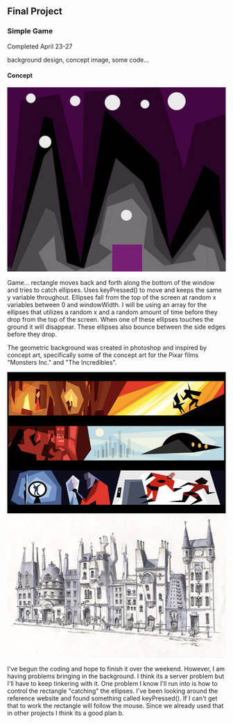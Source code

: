 ## Final Project
### Simple Game

Completed April 23-27

background design, concept image, some code...


#### Concept
![Purple Background](purpleFinal.jpg)


Game... rectangle moves back and forth along the bottom of the window and tries to catch ellipses. Uses keyPressed() to move and keeps the same y variable throughout. Ellipses fall from the top of the screen at random x variables between 0 and windowWidth. I will be using an array for the ellipses that utilizes a random x and a random amount of time before they drop from the top of the screen. When one of these ellipses touches the ground it will disappear. These ellipses also bounce between the side edges before they drop.

The geometric background was created in photoshop and inspired by concept art, specifically some of the concept art for the Pixar films "Monsters Inc." and "The Incredibles".  

![Incredibles](CS7.jpg)
![Monsters Inc.](Monstropolis1.jpg)

I've begun the coding and hope to finish it over the weekend. However, I am having problems bringing in the background. I think its a server problem but I'll have to keep tinkering with it. One problem I know I'll run into is how to control the rectangle "catching" the ellipses. I've been looking around the reference website and found something called keyPressed(). If I can't get that to work the rectangle will follow the mouse. Since we already used that in other projects I think its a good plan b.  
